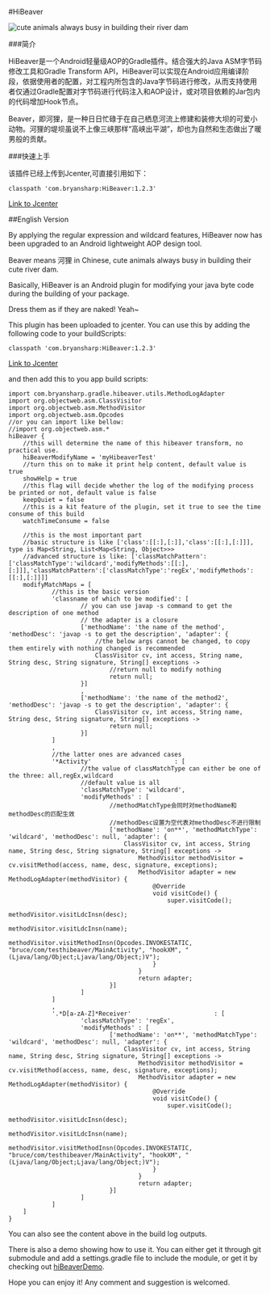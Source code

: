 #HiBeaver

![cute animals always busy in building their river dam](https://github.com/BryanSharp/hibeaver/blob/master/beaver.jpeg?raw=true)

###简介

HiBeaver是一个Android轻量级AOP的Gradle插件。结合强大的Java ASM字节码修改工具和Gradle Transform API，HiBeaver可以实现在Android应用编译阶段，依据使用者的配置，对工程内所包含的Java字节码进行修改，从而支持使用者仅通过Gradle配置对字节码进行代码注入和AOP设计，或对项目依赖的Jar包内的代码增加Hook节点。

Beaver，即河狸，是一种日日忙碌于在自己栖息河流上修建和装修大坝的可爱小动物。河狸的堤坝虽说不上像三峡那样“高峡出平湖”，却也为自然和生态做出了暖男般的贡献。

###快速上手

该插件已经上传到Jcenter,可直接引用如下：

    classpath 'com.bryansharp:HiBeaver:1.2.3'

[Link to Jcenter](https://bintray.com/bsp0911932/maven/HiBeaver)

##English Version

By applying the regular expression and wildcard features, HiBeaver now has been upgraded to an Android lightweight AOP design tool.

Beaver means 河狸 in Chinese, cute animals always busy in building their cute river dam.

Basically, HiBeaver is an Android plugin for modifying your java byte code during the building of your package.

Dress them as if they are naked! Yeah~

This plugin has been uploaded to jcenter. You can use this by adding the following code to your buildScripts:

    classpath 'com.bryansharp:HiBeaver:1.2.3'

[Link to Jcenter](https://bintray.com/bsp0911932/maven/HiBeaver)

and then add this to you app build scripts:

    import com.bryansharp.gradle.hibeaver.utils.MethodLogAdapter
    import org.objectweb.asm.ClassVisitor
    import org.objectweb.asm.MethodVisitor
    import org.objectweb.asm.Opcodes
    //or you can import like bellow:
    //import org.objectweb.asm.*
    hiBeaver {
        //this will determine the name of this hibeaver transform, no practical use.
        hiBeaverModifyName = 'myHibeaverTest'
        //turn this on to make it print help content, default value is true
        showHelp = true
        //this flag will decide whether the log of the modifying process be printed or not, default value is false
        keepQuiet = false
        //this is a kit feature of the plugin, set it true to see the time consume of this build
        watchTimeConsume = false

        //this is the most important part
        //basic structure is like ['class':[[:],[:]],'class':[[:],[:]]], type is Map<String, List<Map<String, Object>>>
        //advanced structure is like: ['classMatchPattern':['classMatchType':'wildcard','modifyMethods':[[:],[:]]],'classMatchPattern':['classMatchType':'regEx','modifyMethods':[[:],[:]]]]
        modifyMatchMaps = [
                //this is the basic version
                'classname of which to be modified': [
                        // you can use javap -s command to get the description of one method
                        // the adapter is a closure
                        ['methodName': 'the name of the method', 'methodDesc': 'javap -s to get the description', 'adapter': {
                            //the below args cannot be changed, to copy them entirely with nothing changed is recommended
                            ClassVisitor cv, int access, String name, String desc, String signature, String[] exceptions ->
                                //return null to modify nothing
                                return null;
                        }]
                        ,
                        ['methodName': 'the name of the method2', 'methodDesc': 'javap -s to get the description', 'adapter': {
                            ClassVisitor cv, int access, String name, String desc, String signature, String[] exceptions ->
                                return null;
                        }]
                ]
                ,
                //the latter ones are advanced cases
                '*Activity'                       : [
                        //the value of classMatchType can either be one of the three: all,regEx,wildcard
                        //default value is all
                        'classMatchType': 'wildcard',
                        'modifyMethods' : [
                                //methodMatchType会同时对methodName和methodDesc的匹配生效
                                //methodDesc设置为空代表对methodDesc不进行限制
                                ['methodName': 'on**', 'methodMatchType': 'wildcard', 'methodDesc': null, 'adapter': {
                                    ClassVisitor cv, int access, String name, String desc, String signature, String[] exceptions ->
                                        MethodVisitor methodVisitor = cv.visitMethod(access, name, desc, signature, exceptions);
                                        MethodVisitor adapter = new MethodLogAdapter(methodVisitor) {
                                            @Override
                                            void visitCode() {
                                                super.visitCode();
                                                methodVisitor.visitLdcInsn(desc);
                                                methodVisitor.visitLdcInsn(name);
                                                methodVisitor.visitMethodInsn(Opcodes.INVOKESTATIC, "bruce/com/testhibeaver/MainActivity", "hookXM", "(Ljava/lang/Object;Ljava/lang/Object;)V");
                                            }
                                        }
                                        return adapter;
                                }]
                        ]
                ]
                ,
                '.*D[a-zA-Z]*Receiver'                       : [
                        'classMatchType': 'regEx',
                        'modifyMethods' : [
                                ['methodName': 'on**', 'methodMatchType': 'wildcard', 'methodDesc': null, 'adapter': {
                                    ClassVisitor cv, int access, String name, String desc, String signature, String[] exceptions ->
                                        MethodVisitor methodVisitor = cv.visitMethod(access, name, desc, signature, exceptions);
                                        MethodVisitor adapter = new MethodLogAdapter(methodVisitor) {
                                            @Override
                                            void visitCode() {
                                                super.visitCode();
                                                methodVisitor.visitLdcInsn(desc);
                                                methodVisitor.visitLdcInsn(name);
                                                methodVisitor.visitMethodInsn(Opcodes.INVOKESTATIC, "bruce/com/testhibeaver/MainActivity", "hookXM", "(Ljava/lang/Object;Ljava/lang/Object;)V");
                                            }
                                        }
                                        return adapter;
                                }]
                        ]
                ]
        ]
    }

You can also see the content above in the build log outputs.

There is also a demo showing how to use it. You can either get it through git submodule and add a settings.gradle file to include the module, or get it by checking out [hiBeaverDemo](https://github.com/BryanSharp/hiBeaverDemo).

Hope you can enjoy it! Any comment and suggestion is welcomed.

